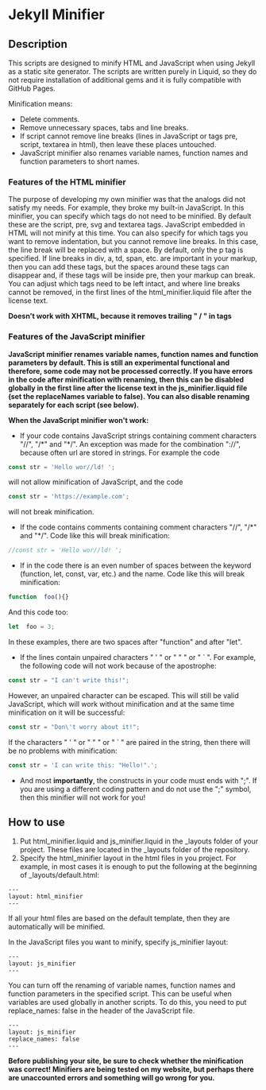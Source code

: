 # Jekyll Minifier

## Description
This scripts are designed to minify HTML and JavaScript when using Jekyll as a static site generator. The scripts are written purely in Liquid, so they do not require installation of additional gems and it is fully compatible with GitHub Pages.

Minification means:
* Delete comments.
* Remove unnecessary spaces, tabs and line breaks.
* If script cannot remove line breaks (lines in JavaScript or tags pre, script, textarea in html), then leave these places untouched.
* JavaScript minifier also renames variable names, function names and function parameters to short names.

### Features of the HTML minifier
The purpose of developing my own minifier was that the analogs did not satisfy my needs. For example, they broke my built-in JavaScript. In this minifier, you can specify which tags do not need to be minified. By default these are the script, pre, svg and textarea tags. JavaScript embedded in HTML will not minify at this time. You can also specify for which tags you want to remove indentation, but you cannot remove line breaks. In this case, the line break will be replaced with a space. By default, only the p tag is specified. If line breaks in div, a, td, span, etc. are important in your markup, then you can add these tags, but the spaces around these tags can disappear and, if these tags will be inside pre, then your markup can break.
You can adjust which tags need to be left intact, and where line breaks cannot be removed, in the first lines of the html_minifier.liquid file after the license text.

**Doesn't work with XHTML, because it removes trailing " / " in tags**

### Features of the JavaScript minifier
**JavaScript minifier renames variable names, function names and function parameters by default. This is still an experimental functional and therefore, some code may not be processed correctly. If you have errors in the code after minification with renaming, then this can be disabled globally in the first line after the license text in the js_minifier.liquid file (set the replaceNames variable to false). You can also disable renaming separately for each script (see below).**

**When the JavaScript minifier won't work:**
* If your code contains JavaScript strings containing comment characters "//", "/\*" and "\*/". An exception was made for the combination "://", because often url are stored in strings. For example the code
```javascript
const str = 'Hello wor//ld! ';
```
will not allow minification of JavaScript, and the code
```javascript
const str = 'https://example.com';
```
will not break minification.
* If the code contains comments containing comment characters "//", "/\*" and "\*/". Code like this will break minification:
```javascript
//const str = 'Hello wor//ld! ';
```
* If in the code there is an even number of spaces between the keyword (function, let, const, var, etc.) and the name. Code like this will break minification:
```javascript
function  foo(){}
```
And this code too:
```javascript
let  foo = 3;
```
In these examples, there are two spaces after "function" and after "let".
* If the lines contain unpaired characters " ' " or " " " or " ` ". For example, the following code will not work because of the apostrophe:
```javascript
const str = "I can't write this!";
```
However, an unpaired character can be escaped. This will still be valid JavaScript, which will work without minification and at the same time minification on it will be successful:
```javascript
const str = "Don\'t worry about it!";
```
If the characters " ' " or " " " or " ` " are paired in the string, then there will be no problems with minification:
```javascript
const str = 'I can write this: "Hello!".';
```
* And most **importantly**, the constructs in your code must ends with ";". If you are using a different coding pattern and do not use the ";" symbol, then this minifier will not work for you!

## How to use
1. Put html_minifier.liquid and js_minifier.liquid in the _layouts folder of your project. These files are located in the _layouts folder of the repository.
2. Specify the html_minifier layout in the html files in you project. For example, in most cases it is enough to put the following at the beginning of _layouts/default.html:
```
---
layout: html_minifier
---
```
If all your html files are based on the default template, then they are automatically will be minified.  

In the JavaScript files you want to minify, specify js_minifier layout:
```
---
layout: js_minifier
---
```
You can turn off the renaming of variable names, function names and function parameters in the specified script. This can be useful when variables are used globally in another scripts. To do this, you need to put replace_names: false in the header of the JavaScript file.
```
---
layout: js_minifier
replace_names: false
---
```

**Before publishing your site, be sure to check whether the minification was correct! Minifiers are being tested on my website, but perhaps there are unaccounted errors and something will go wrong for you.**